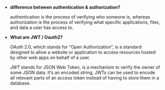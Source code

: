 - **difference between authentication & authorization?**

  authentication is the process of verifying who someone is, whereas authorization is the process of verifying what specific applications, files, and data a user has access to.

- **What are JWT / Oauth2?**

  *OAuth* 2.0, which stands for “Open Authorization”, is a standard designed to allow a website or application to access resources hosted by other web apps on behalf of a user.

  *JWT* stands for JSON Web Token, is a mechanism to verify the owner of some JSON data. It’s an encoded string, JWTs can be used to encode all relevant parts of an access token instead of having to store them in a database.

